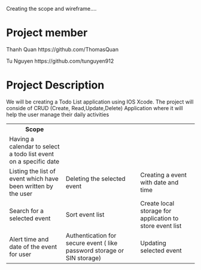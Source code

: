 Creating the scope and wireframe....
<h1> Project member </h1>
<p>  Thanh Quan https://github.com/ThomasQuan </p>
<p> Tu Nguyen https://github.com/tunguyen912 </p>
<h1> Project Description </h1>
<p> We will be creating a Todo List application using IOS Xcode. The project will conside of CRUD (Create, Read,Update,Delete) Application where it will help the user manage their daily activities  </p>
<p>  </p>
<tb>
<table>
  <tr>
    <th>Scope</th>
  </tr>
  <tr>
    <td>Having a calendar to select a todo list event on a specific date</td>
  </tr>
  <tr>
    <td>Listing the list of event which have been written by the user</td>
    <td>Deleting the selected event</td>
    <td>Creating a event with date and time</td>
  </tr>
  <tr>
    <td>Search for a selected event</td>
    <td>Sort event list</td>
    <td>Create local storage for application to store event list</td>
  </tr>
  <tr>
     <td>Alert time and date of the event for user</td>
    <td>Authentication for secure event ( like password storage or SIN storage) </td>
    <td>Updating selected event</td>
  </tr>
</table>
